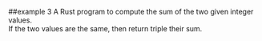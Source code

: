 ##example 3
A Rust program to compute the sum of the two given integer values.  
If the two values are the same, then return triple their sum.  
